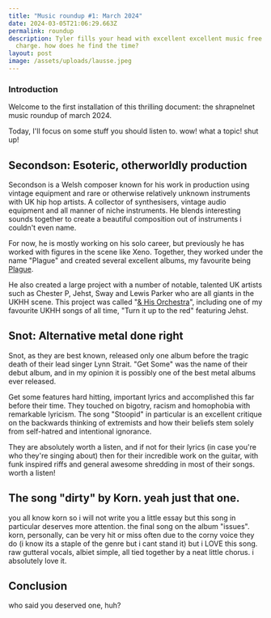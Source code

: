 ```yaml
---
title: "Music roundup #1: March 2024"
date: 2024-03-05T21:06:29.663Z
permalink: roundup
description: Tyler fills your head with excellent excellent music free of
  charge. how does he find the time?
layout: post
image: /assets/uploads/lausse.jpeg
---
```

### Introduction

Welcome to the first installation of this thrilling document: the shrapnelnet music roundup of march 2024.

Today, I'll focus on some stuff you should listen to. wow! what a topic! shut up!

## Secondson: Esoteric, otherworldly production

Secondson is a Welsh composer known for his work in production using vintage equipment and rare or otherwise relatively unknown instruments with UK hip hop artists. A collector of synthesisers, vintage audio equipment and all manner of niche instruments. He blends interesting sounds together to create a beautiful composition out of instruments i couldn't even name.

For now, he is mostly working on his solo career, but previously he has worked with figures in the scene like Xeno. Together, they worked under the name "Plague" and created several excellent albums, my favourite being [Plague](https://sfdb.bandcamp.com/album/plague).

He also created a large project with a number of notable, talented UK artists such as Chester P, Jehst, Sway and Lewis Parker who are all giants in the UKHH scene. This project was called "[& His Orchestra](https://sfdb.bandcamp.com/album/his-orchestra)", including one of my favourite UKHH songs of all time, "Turn it up to the red" featuring Jehst. 

## Snot: Alternative metal done right

Snot, as they are best known, released only one album before the tragic death of their lead singer Lynn Strait. "Get Some" was the name of their debut album, and in my opinion it is possibly one of the best metal albums ever released. 

Get some features hard hitting, important lyrics and accomplished this far before their time. They touched on bigotry, racism and homophobia with remarkable lyricism. The song "Stoopid" in particular is an excellent critique on the backwards thinking of extremists and how their beliefs stem solely from self-hatred and intentional ignorance.

They are absolutely worth a listen, and if not for their lyrics (in case you're who they're singing about) then for their incredible work on the guitar, with funk inspired riffs and general awesome shredding in most of their songs. worth a listen!

## The song "dirty" by Korn. yeah just that one.

you all know korn so i will not write you a little essay but this song in particular deserves more attention. the final song on the album "issues". korn, personally, can be very hit or miss often due to the corny voice they do (i know its a staple of the genre but i cant stand it) but i LOVE this song. raw gutteral vocals, albiet simple, all tied together by a neat little chorus. i absolutely love it.

## Conclusion

who said you deserved one, huh?
